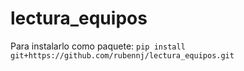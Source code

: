 # lectura_equipos

Para instalarlo como paquete:
`pip install git+https://github.com/rubennj/lectura_equipos.git`
